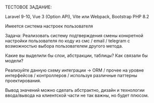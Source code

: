ТЕСТОВОЕ ЗАДАНИЕ:

Laravel 9-10, Vue 3 (Option API), Vite или Webpack, Bootstrap
PHP 8.2

Имеется система настроек пользователя

Задача: Реализовать систему подтверждения смены конкретной настройки пользователя по коду из смс / email / telegram с возможностью выбора пользователем другого метода.

Какие вы выделили бы слои, абстракции, таблицы? Как связали бы модели?

Реализуйте данную схему интеграции -> ORM / прочее на уровне интерфейсов / контроллеров / используя различные паттерны проектирования.

Вывод значений можно сделать абстрактно, дизайн и технологии ввода/вывода на клиентской части не так важны, но будет плюсом.
